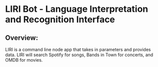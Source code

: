 # LIRI Bot - Language Interpretation and Recognition Interface

## Overview: 
LIRI is a command line node app that takes in parameters and provides data.
LIRI will search Spotify for songs, Bands in Town for concerts, and OMDB for movies.